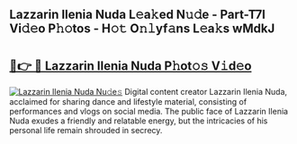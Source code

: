 ## Lazzarin Ilenia Nuda L𝚎a𝚔ed N𝚞𝚍e - Part-T7I Vi𝚍𝚎o P𝚑𝚘tos - H𝚘𝚝 O𝚗𝚕yf𝚊ns L𝚎a𝚔s wMdkJ

# <h2><a href="http://kfc0u2.oniu.top/?m=Lazzarin+Ilenia+Nuda">🔗👉 🔴 Lazzarin Ilenia Nuda P𝚑ot𝚘𝚜 V𝚒d𝚎o</a></h2>

[![Lazzarin Ilenia Nuda Nu𝚍e𝚜](https://i.imgur.com/0qMVB7G.gif)](http://kfc0u2.oniu.top/?m=Lazzarin+Ilenia+Nuda)
Digital content creator Lazzarin Ilenia Nuda, acclaimed for sharing dance and lifestyle material, consisting of performances and vlogs on social media. The public face of Lazzarin Ilenia Nuda exudes a friendly and relatable energy, but the intricacies of his personal life remain shrouded in secrecy.  
